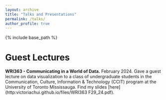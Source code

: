 ```yaml
---
layout: archive
title: "Talks and Presentations"
permalink: /talks/
author_profile: true
---
```


{% include base_path %}

# Guest Lectures

**WRI363 - Communicating in a World of Data.** February 2024. Gave a guest lecture on data visualization to a class of undergraduate students in the Communication, Culture, Information & Technology (CCIT) program at the University of Toronto Mississauga. Find my slides [here](http:victoriachui.github.io/files/WRI363 F29_24.pdf).



<!-- {% if site.talkmap_link == true %}

<p style="text-decoration:underline;"><a href="/talkmap.html">See a map of all the places I've given a talk!</a></p>

{% endif %}

{% for post in site.talks reversed %}
#  {% include archive-single-talk.html %}
#{% endfor %} -->
